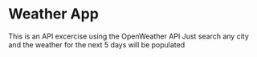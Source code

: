 # Weather App
This is an API excercise using the OpenWeather API
Just search any city and the weather for the next 5 days will be populated
